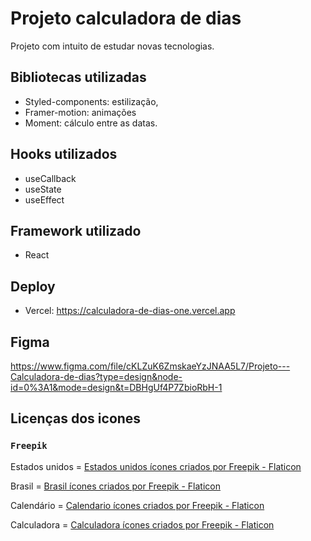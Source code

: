 # Projeto calculadora de dias

Projeto com intuito de estudar novas tecnologias.

## Bibliotecas utilizadas

- Styled-components: estilização, 
- Framer-motion: animações 
- Moment: cálculo entre as datas.

## Hooks utilizados

- useCallback
- useState
- useEffect

## Framework utilizado

- React
  
## Deploy

- Vercel: https://calculadora-de-dias-one.vercel.app
  
## Figma

https://www.figma.com/file/cKLZuK6ZmskaeYzJNAA5L7/Projeto---Calculadora-de-dias?type=design&node-id=0%3A1&mode=design&t=DBHgUf4P7ZbioRbH-1

## Licenças dos icones

### `Freepik`

Estados unidos = <a href="https://www.flaticon.com/br/icone-gratis/estados-unidos_330459?term=estados+unidos&page=1&position=4&origin=tag&related_id=330459" target="_blank">Estados unidos ícones criados por Freepik - Flaticon</a>

Brasil = <a href="https://www.flaticon.com/br/icone-gratis/brasil_330430?term=brasil&page=1&position=2&origin=tag&related_id=330430" target="_blank">
Brasil ícones criados por Freepik - Flaticon</a>

Calendário = <a href="https://www.flaticon.com/br/icone-gratis/calendario_591607?term=calend%C3%A1rio&related_id=591607" target="_blank">
Calendario ícones criados por Freepik - Flaticon</a>

Calculadora = <a href="https://www.flaticon.com/br/icone-gratis/calculadora_1011863?term=calculadora&related_id=1011863" target="_blank">Calculadora ícones criados por Freepik - Flaticon</a>
